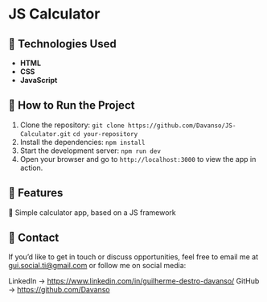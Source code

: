 # JS Calculator

## 🚀 Technologies Used
- **HTML**
- **CSS**
- **JavaScript**


## 📜 How to Run the Project
1. Clone the repository:
   ```git clone https://github.com/Davanso/JS-Calculator.git```
   ```cd your-repository```
2. Install the dependencies:
   ```npm install```
3. Start the development server:
   ```npm run dev```
4. Open your browser and go to ```http://localhost:3000``` to view the app in action.
   

## 🔋 Features
🌟 Simple calculator app, based on a JS framework

## 💬 Contact
If you’d like to get in touch or discuss opportunities, feel free to email me at gui.social.ti@gmail.com or follow me on social media:

LinkedIn -> https://www.linkedin.com/in/guilherme-destro-davanso/
GitHub -> https://github.com/Davanso
